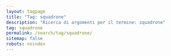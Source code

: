 ```yaml
---
layout: tagpage
title: "Tag: squadrone"
description: "Ricerca di argomenti per il termine: squadrone"
tag: squadrone
permalink: /search/tag/squadrone/
sitemap: false
robots: noindex
---
```

